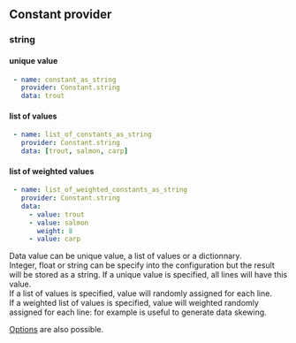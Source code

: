 Constant provider
-------

### string
#### unique value
```yaml
 - name: constant_as_string
   provider: Constant.string
   data: trout
```

#### list of values
```yaml
 - name: list_of_constants_as_string
   provider: Constant.string
   data: [trout, salmon, carp]
```

#### list of weighted values
```yaml
 - name: list_of_weighted_constants_as_string
   provider: Constant.string
   data: 
     - value: trout
     - value: salmon
       weight: 8
     - value: carp
```

Data value can be unique value, a list of values or a dictionnary.  
Integer, float or string can be specify into the configuration but the result will be stored as a string.
If a unique value is specified, all lines will have this value.  
If a list of values is specified, value will randomly assigned for each line.  
If a weighted list of values is specified, value will weighted randomly assigned for each line: for example is useful to generate data skewing.  
 
[Options](../options.md) are also possible.